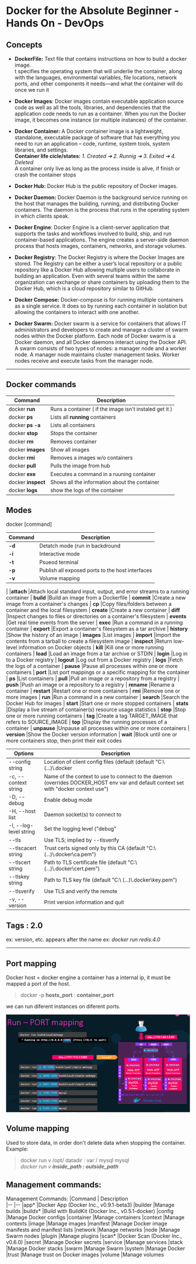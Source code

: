 # Docker for the Absolute Beginner - Hands On - DevOps

## Concepts

- **DockerFile:** Text file that contains instructions on how to build a docker image.  
t specifies the operating system that will underlie the container, along with the languages, environmental variables, file locations, network ports, and other components it needs—and what the container will do once we run it 

- **Docker Images**: Docker images contain executable application source code as well as all the tools, libraries, and dependencies that the application code needs to run as a container. When you run the Docker image, it becomes one instance (or multiple instances) of the container.

- **Docker Container:** A Docker container image is a lightweight, standalone, executable package of software that has everything you need to run an application – code, runtime, system tools, system libraries, and settings.  
 **Container life cicle/states:** *1. Created ➔ 2. Runnig ➔ 3. Exited ➔ 4. Deleted*  
A container only live as long as the process inside is alive, if finish or crash the container stops  

- **Docker Hub:** Docker Hub is the public repository of Docker images.

- **Docker Daemon:** Docker Daemon is the background service running on the host that manages the building, running, and distributing Docker containers. The daemon is the process that runs in the operating system in which clients speak.

- **Docker Engine**: Docker Engine is a client-server application that supports the tasks and workflows involved to build, ship, and run container-based applications. The engine creates a server-side daemon process that hosts images, containers, networks, and storage volumes.

- **Docker Registry**: The Docker Registry is where the Docker Images are stored. The Registry can be either a user’s local repository or a public repository like a Docker Hub allowing multiple users to collaborate in building an application. Even with several teams within the same organization can exchange or share containers by uploading them to the Docker Hub, which is a cloud repository similar to GitHub.

- **Docker Compose:** Docker-compose is for running multiple containers as a single service. It does so by running each container in isolation but allowing the containers to interact with one another.

- **Docker Swarm:** Docker swarm is a service for containers that allows IT administrators and developers to create and manage a cluster of swarm nodes within the Docker platform. Each node of Docker swarm is a Docker daemon, and all Docker daemons interact using the Docker API. A swarm consists of two types of nodes: a manager node and a worker node. A manager node maintains cluster management tasks. Worker nodes receive and execute tasks from the manager node.

---
  
## **Docker commands**

|Command            | Description                                            |
|-------------------|--------------------------------------------------------|
|docker **run**     | Runs a container ( if the image isn't instaled get it )|
|docker **ps**      | Lists all **running**  containers                      |
|docker **ps  -a**  | Lists all containers                                   |
|docker **stop**    | Stops the container                                    |
|docker **rm**      | Removes container                                      |
|docker **images**  | Show all images                                        |
|docker **rmi**     | Removes a images w/o containers                        |
|docker **pull**    | Pulls the image from hub                               |
|docker **exe**     | Executes a command in a ruuning container              |
|docker **inspect** | Shows all the information about the container          |
|docker **logs**    | show the logs of the container                         |

## **Modes**  

 docker [command]  
  
| Command                 |  Description  
|------------------------ |--------------------------------------------------
|**-d**                   | Detatch mode (run in backdround  
|**-i**                   | Interactive mode  
|**-t**                   | Psueod terminal  
|**-p**                   | Publish all exposed ports to the host interfaces  
|**-v**                   | Volume mapping  
|
|**attach**               |Attach local standard input, output, and error streams to a running container
| **build**               |Build an image from a Dockerfile
| **commit**              |Create a new image from a container's changes
| **cp**                  |Copy files/folders between a container and the local filesystem
| **create**              |Create a new container
| **diff**                |Inspect changes to files or directories on a container's filesystem
| **events**              |Get real time events from the server
| **exec**                |Run a command in a running container
| **export**              |Export a container's filesystem as a tar archive
| **history**             |Show the history of an image
| **images**              |List images
| **import**              |Import the contents from a tarball to create a filesystem image
| **inspect**             |Return low-level information on Docker objects
| **kill**                |Kill one or more running containers
| **load**                |Load an image from a tar archive or STDIN
| **login**               |Log in to a Docker registry
| **logout**              |Log out from a Docker registry
| **logs**                |Fetch the logs of a container
| **pause**               |Pause all processes within one or more containers
| **port**                |List port mappings or a specific mapping for the container
| **ps**                  |List containers
| **pull**                |Pull an image or a repository from a registry
| **push**                |Push an image or a repository to a registry
| **rename**              |Rename a container
| **restart**             |Restart one or more containers
| **rmi**                 |Remove one or more images
| **run**                 |Run a command in a new container
| **search**              |Search the Docker Hub for images
| **start**               |Start one or more stopped containers
| **stats**               |Display a live stream of container(s) resource usage statistics
| **stop**                |Stop one or more running containers
| **tag**                 |Create a tag TARGET_IMAGE that refers to SOURCE_IMAGE
| **top**                 |Display the running processes of a container
| **unpause**             |Unpause all processes within one or more containers
| **version**             |Show the Docker version information
| **wait**                |Block until one or more containers stop, then print their exit codes






| **Options**             |  **Description**  
|-------------------------|---------------------------------------------------|
|--config string          | Location of client config files (default  (default "C:\\ (...)\\.docker          |
|-c, --context string     |Name of the context to use to connect to the daemon (overrides DOCKER_HOST env var and default context set with "docker context use")|
|-D, --debug              |Enable debug mode                                                                  |
|-H, --host list          |Daemon socket(s) to connect to                                                     |
|-l, --log-level string   |Set the logging level ("debug"|"info"|"warn"|"error"|"fatal") (default "info")     |
|--tls                    |Use TLS; implied by --tlsverify                                                    |  
|--tlscacert string       |Trust certs signed only by this CA (default "C:\\ (...)\\.docker\\ca.pem")         |
|--tlscert string         |Path to TLS certificate file (default "C:\\ (...)\\.docker\\cert.pem")             |
|--tlskey string          |Path to TLS key file (default "C:\\ (...)\\.docker\\key.pem")                      |
|--tlsverify              |Use TLS and verify the remote                                                      |
|-v, --version            |Print version information and quit                                                 |

## Tags \: 2.0  

ex: version, etc. appears after the name ex: *docker run redis:4.0*

---

## **Port mapping**  

Docker host = docker engine
a container has a internal ip, it must be mapped a port of the host.

> docker -p **hosts_port** : **container_port**

we can run diferent instances on diferent ports.

<img src ="images/docker_port_mapping.PNG">

## **Volume mapping**

Used to store data, in order don't delete data when stopping the container. Example:  
> docker run v /opt/ datadir : var / mysql mysql  
*docker run v* ***inside_path : outside_path***  


## Management commands:

Management Commands:
|Command     | Description  
|--          |--
|app*        |Docker App (Docker Inc., v0.9.1-beta3)
|builder     |Manage builds
|buildx*     |Build with BuildKit (Docker Inc., v0.5.1-docker)
|config      |Manage Docker configs
|container   |Manage containers
|context     |Manage contexts
|image       |Manage images
|manifest    |Manage Docker image manifests and manifest lists
|network     |Manage networks
|node        |Manage Swarm nodes
|plugin      |Manage plugins
|scan*       |Docker Scan (Docker Inc., v0.6.0)
|secret      |Manage Docker secrets
|service     |Manage services
|stack       |Manage Docker stacks
|swarm       |Manage Swarm
|system      |Manage Docker
|trust       |Manage trust on Docker images
|volume      |Manage volumes



<!-- 
Usage:  docker [OPTIONS] COMMAND

A self-sufficient runtime for containers

Options:
      --config string      Location of client config files (default
                           "C:\\ (...)\\.docker")
  -c, --context string     Name of the context to use to connect to the
                           daemon (overrides DOCKER_HOST env var and
                           default context set with "docker context use")
  -D, --debug              Enable debug mode
  -H, --host list          Daemon socket(s) to connect to
  -l, --log-level string   Set the logging level
                           ("debug"|"info"|"warn"|"error"|"fatal")
                           (default "info")
      --tls                Use TLS; implied by --tlsverify
      --tlscacert string   Trust certs signed only by this CA (default
                           "C:\\ (...)\\.docker\\ca.pem")
      --tlscert string     Path to TLS certificate file (default
                           "C:\\ (...)\\.docker\\cert.pem")
      --tlskey string      Path to TLS key file (default
                           "C:\\ (...)\\.docker\\key.pem")
      --tlsverify          Use TLS and verify the remote
  -v, --version            Print version information and quit

Management Commands:
  app*        Docker App (Docker Inc., v0.9.1-beta3)
  builder     Manage builds
  buildx*     Build with BuildKit (Docker Inc., v0.5.1-docker)
  config      Manage Docker configs
  container   Manage containers
  context     Manage contexts
  image       Manage images
  manifest    Manage Docker image manifests and manifest lists
  network     Manage networks
  node        Manage Swarm nodes
  plugin      Manage plugins
  scan*       Docker Scan (Docker Inc., v0.6.0)
  secret      Manage Docker secrets
  service     Manage services
  stack       Manage Docker stacks
  swarm       Manage Swarm
  system      Manage Docker
  trust       Manage trust on Docker images
  volume      Manage volumes

Commands:
  attach      Attach local standard input, output, and error streams to a running container
  build       Build an image from a Dockerfile
  commit      Create a new image from a container's changes
  cp          Copy files/folders between a container and the local filesystem
  create      Create a new container
  diff        Inspect changes to files or directories on a container's filesystem
  events      Get real time events from the server
  exec        Run a command in a running container
  export      Export a container's filesystem as a tar archive
  history     Show the history of an image
  images      List images
  import      Import the contents from a tarball to create a filesystem image
  info        Display system-wide information
  inspect     Return low-level information on Docker objects
  kill        Kill one or more running containers
  load        Load an image from a tar archive or STDIN
  login       Log in to a Docker registry
  logout      Log out from a Docker registry
  logs        Fetch the logs of a container
  pause       Pause all processes within one or more containers
  port        List port mappings or a specific mapping for the container
  ps          List containers
  pull        Pull an image or a repository from a registry
  push        Push an image or a repository to a registry
  rename      Rename a container
  restart     Restart one or more containers
  rm          Remove one or more containers
  rmi         Remove one or more images
  run         Run a command in a new container
  save        Save one or more images to a tar archive (streamed to STDOUT by default)
  search      Search the Docker Hub for images
  start       Start one or more stopped containers
  stats       Display a live stream of container(s) resource usage statistics
  stop        Stop one or more running containers
  tag         Create a tag TARGET_IMAGE that refers to SOURCE_IMAGE
  top         Display the running processes of a container
  unpause     Unpause all processes within one or more containers
  update      Update configuration of one or more containers
  version     Show the Docker version information
  wait        Block until one or more containers stop, then print their exit codes

Run 'docker COMMAND --help' for more information on a command. -->
